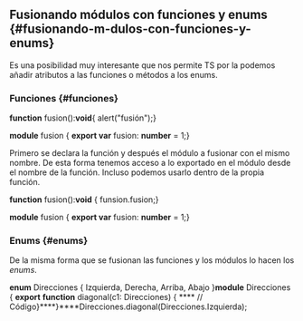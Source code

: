 ## Fusionando módulos con funciones y enums {#fusionando-m-dulos-con-funciones-y-enums}

Es una posibilidad muy interesante que nos permite TS por la podemos añadir atributos a las funciones o métodos a los enums.

### Funciones {#funciones}

**function** fusion():**void**{ alert("fusión");}

**module** fusion { **export var** fusion: **number** = 1;}

Primero se declara la función y después el módulo a fusionar con el mismo nombre. De esta forma tenemos acceso a lo exportado en el módulo desde el nombre de la función. Incluso podemos usarlo dentro de la propia función.

**function** fusion():**void** { funsion.fusion;}

**module** fusion { **export var** fusion: **number** = 1;}

### Enums {#enums}

De la misma forma que se fusionan las funciones y los módulos lo hacen los _enums_.

**enum** Direcciones { Izquierda, Derecha, Arriba, Abajo }**module** Direcciones { **export** **function** diagonal(c1: Direcciones) { **** // Código}****}****Direcciones.diagonal(Direcciones.Izquierda);